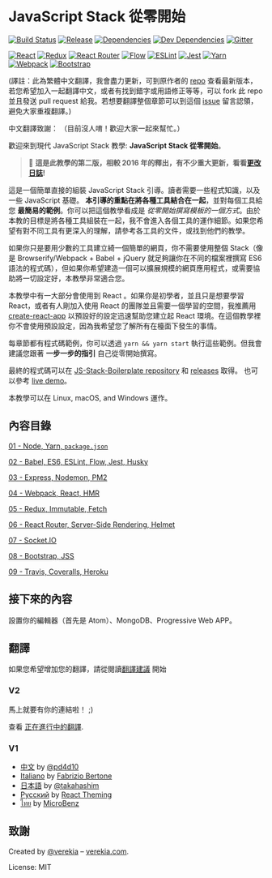 # JavaScript Stack 從零開始

[![Build Status](https://travis-ci.org/verekia/js-stack-from-scratch.svg?branch=master)](https://travis-ci.org/verekia/js-stack-from-scratch)
[![Release](https://img.shields.io/github/release/verekia/js-stack-from-scratch.svg?style=flat-square)](https://github.com/verekia/js-stack-from-scratch/releases)
[![Dependencies](https://img.shields.io/david/verekia/js-stack-boilerplate.svg?style=flat-square)](https://david-dm.org/verekia/js-stack-boilerplate)
[![Dev Dependencies](https://img.shields.io/david/dev/verekia/js-stack-boilerplate.svg?style=flat-square)](https://david-dm.org/verekia/js-stack-boilerplate?type=dev)
[![Gitter](https://img.shields.io/gitter/room/js-stack-from-scratch/Lobby.svg?style=flat-square)](https://gitter.im/js-stack-from-scratch/)

[![React](/img/react-padded-90.png)](https://facebook.github.io/react/)
[![Redux](/img/redux-padded-90.png)](http://redux.js.org/)
[![React Router](/img/react-router-padded-90.png)](https://github.com/ReactTraining/react-router)
[![Flow](/img/flow-padded-90.png)](https://flowtype.org/)
[![ESLint](/img/eslint-padded-90.png)](http://eslint.org/)
[![Jest](/img/jest-padded-90.png)](https://facebook.github.io/jest/)
[![Yarn](/img/yarn-padded-90.png)](https://yarnpkg.com/)
[![Webpack](/img/webpack-padded-90.png)](https://webpack.github.io/)
[![Bootstrap](/img/bootstrap-padded-90.png)](http://getbootstrap.com/)

(譯註：此為繁體中文翻譯，我會盡力更新，可到原作者的 [repo](https://github.com/verekia/js-stack-from-scratch) 查看最新版本，若您希望加入一起翻譯中文，或者有找到錯字或用語修正等等，可以 fork 此 repo 並且發送 pull request 給我。若想要翻譯整個章節可以到這個 [issue](https://github.com/j0214ack/js-stack-from-scratch/issues) 留言認領，避免大家重複翻譯。)

中文翻譯致謝：
（目前沒人唷！歡迎大家一起來幫忙。）


歡迎來到現代 JavaScript Stack 教學: **JavaScript Stack 從零開始**。

> 🎉 **這是此教學的第二版，相較 2016 年的釋出，有不少重大更新，看看[更改日誌](/CHANGELOG.md)!**

這是一個簡單直接的組裝 JavaScript Stack 引導。讀者需要一些程式知識，以及一些 JavaScript 基礎。 **本引導的重點在將各種工具結合在一起**，並對每個工具給您 **最簡易的範例**。你可以把這個教學看成是 *從零開始撰寫模板的一個方式*。由於本教的目標是將各種工具組裝在一起，我不會進入各個工具的運作細節。如果您希望有對不同工具有更深入的理解，請參考各工具的文件，或找到他們的教學。

如果你只是要用少數的工具建立綺一個簡單的網頁，你不需要使用整個 Stack（像是 Browserify/Webpack + Babel + jQuery 就足夠讓你在不同的檔案裡撰寫 ES6 語法的程式碼），但如果你希望建造一個可以擴展規模的網頁應用程式，或需要協助將一切設定好，本教學非常適合您。


本教學中有一大部分會使用到 React 。如果你是初學者，並且只是想要學習 React，或者有人剛加入使用 React 的團隊並且需要一個學習的空間，我推薦用  [create-react-app](https://github.com/facebookincubator/create-react-app) 以預設好的設定迅速幫助您建立起 React 環境。在這個教學裡你不會使用預設設定，因為我希望您了解所有在檯面下發生的事情。


每章節都有程式碼範例，你可以透過 `yarn && yarn start` 執行這些範例。但我會建議您跟著 **一步一步的指引** 自己從零開始撰寫。


最終的程式碼可以在 [JS-Stack-Boilerplate repository](https://github.com/verekia/js-stack-boilerplate) 和 [releases](https://github.com/verekia/js-stack-from-scratch/releases) 取得。 也可以參考 [live demo](https://js-stack.herokuapp.com/)。


本教學可以在 Linux, macOS, and Windows 運作。


## 內容目錄

[01 - Node, Yarn, `package.json`](/tutorial/01-node-yarn-package-json.md#readme)

[02 - Babel, ES6, ESLint, Flow, Jest, Husky](/tutorial/02-babel-es6-eslint-flow-jest-husky.md#readme)

[03 - Express, Nodemon, PM2](/tutorial/03-express-nodemon-pm2.md#readme)

[04 - Webpack, React, HMR](/tutorial/04-webpack-react-hmr.md#readme)

[05 - Redux, Immutable, Fetch](/tutorial/05-redux-immutable-fetch.md#readme)

[06 - React Router, Server-Side Rendering, Helmet](/tutorial/06-react-router-ssr-helmet.md#readme)

[07 - Socket.IO](/tutorial/07-socket-io.md#readme)

[08 - Bootstrap, JSS](/tutorial/08-bootstrap-jss.md#readme)

[09 - Travis, Coveralls, Heroku](/tutorial/09-travis-coveralls-heroku.md#readme)

## 接下來的內容

設置你的編輯器（首先是 Atom）、MongoDB、Progressive Web APP。

## 翻譯

如果您希望增加您的翻譯，請從閱讀[翻譯建議](/how-to-translate.md) 開始

### V2

馬上就要有你的連結啦！ ;)

查看 [正在進行中的翻譯](https://github.com/verekia/js-stack-from-scratch/issues/147).

### V1

- [中文](https://github.com/pd4d10/js-stack-from-scratch) by [@pd4d10](http://github.com/pd4d10)
- [Italiano](https://github.com/fbertone/js-stack-from-scratch) by [Fabrizio Bertone](https://github.com/fbertone)
- [日本語](https://github.com/takahashim/js-stack-from-scratch) by [@takahashim](https://github.com/takahashim)
- [Русский](https://github.com/UsulPro/js-stack-from-scratch) by [React Theming](https://github.com/sm-react/react-theming)
- [ไทย](https://github.com/MicroBenz/js-stack-from-scratch) by [MicroBenz](https://github.com/MicroBenz)

## 致謝

Created by [@verekia](https://twitter.com/verekia) – [verekia.com](http://verekia.com/).

License: MIT
